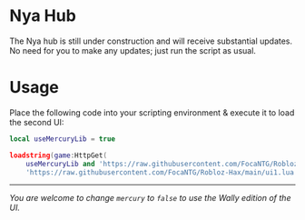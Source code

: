 # Nya Hub

The Nya hub is still under construction and will receive substantial updates. No need for you to make any updates; just run the script as usual.

# Usage

Place the following code into your scripting environment & execute it to load the second UI:

```lua
local useMercuryLib = true

loadstring(game:HttpGet(
	useMercuryLib and 'https://raw.githubusercontent.com/FocaNTG/Robloz-Hax/main/ui2.lua' or
	'https://raw.githubusercontent.com/FocaNTG/Robloz-Hax/main/ui1.lua'))() 
```

---

*You are welcome to change `mercury` to `false` to use the Wally edition of the UI.*